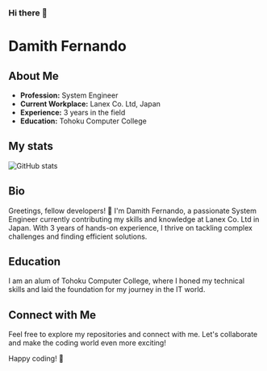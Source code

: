 ### Hi there 👋

# Damith Fernando

## About Me
- **Profession:** System Engineer
- **Current Workplace:** Lanex Co. Ltd, Japan
- **Experience:** 3 years in the field
- **Education:** Tohoku Computer College

## My stats

<img align="center" src="https://github-readme-stats.vercel.app/api?username=damithfdo95" alt="GitHub stats" />


## Bio
Greetings, fellow developers! 👋 I'm Damith Fernando, a passionate System Engineer currently contributing my skills and knowledge at Lanex Co. Ltd in Japan. With 3 years of hands-on experience, I thrive on tackling complex challenges and finding efficient solutions.

## Education
I am an alum of Tohoku Computer College, where I honed my technical skills and laid the foundation for my journey in the IT world.

## Connect with Me
Feel free to explore my repositories and connect with me. Let's collaborate and make the coding world even more exciting!

Happy coding! 🚀

